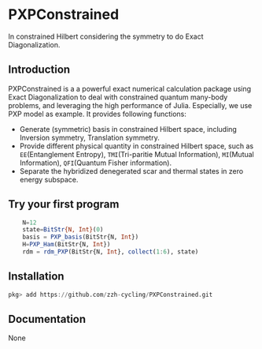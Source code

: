 # PXPConstrained

In constrained Hilbert considering the symmetry to do Exact Diagonalization. 

## Introduction

PXPConstrained is a a powerful exact numerical calculation package using Exact Diagonalization to deal with constrained quantum many-body problems, and leveraging the high performance of Julia. Especially, we use PXP model as example. It provides following functions:

- Generate (symmetric) basis in constrained Hilbert space, including Inversion symmetry, Translation symmetry. 
- Provide different physical quantity in constrained Hilbert space, such as `EE`(Entanglement Entropy), `TMI`(Tri-paritie Mutual Information), `MI`(Mutual Information), `QFI`(Quantum Fisher information).
- Separate the hybridized denegerated scar and thermal states in zero energy subspace.

## Try your first program

```julia
    N=12
    state=BitStr{N, Int}(0)
    basis = PXP_basis(BitStr{N, Int})
    H=PXP_Ham(BitStr{N, Int})
    rdm = rdm_PXP(BitStr{N, Int}, collect(1:6), state)
```

## Installation

```julia
pkg> add https://github.com/zzh-cycling/PXPConstrained.git
```

## Documentation

None
